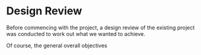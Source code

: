 # Design Review

Before commencing with the project, a design review of the existing project was conducted to work out what we wanted to achieve.

Of course, the general overall objectives 